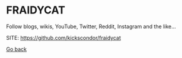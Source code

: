 # FRAIDYCAT
 
 Follow blogs, wikis, YouTube, Twitter, Reddit, Instagram and the like...
 
 SITE: https://github.com/kickscondor/fraidycat

 [Go back](https://portable-linux-apps.github.io/apps.html)
